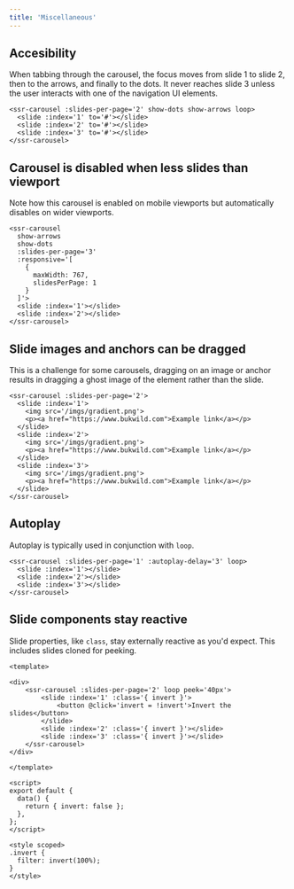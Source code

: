 ```yaml
---
title: 'Miscellaneous'
---
```


## Accesibility

When tabbing through the carousel, the focus moves from slide 1 to slide 2, then to the arrows, and finally to the dots.  It never reaches slide 3 unless the user interacts with one of the navigation UI elements.

<demos-misc-accessibility></demos-misc-accessibility>

```vue
<ssr-carousel :slides-per-page='2' show-dots show-arrows loop>
  <slide :index='1' to='#'></slide>
  <slide :index='2' to='#'></slide>
  <slide :index='3' to='#'></slide>
</ssr-carousel>
```

## Carousel is disabled when less slides than viewport

Note how this carousel is enabled on mobile viewports but automatically disables on wider viewports.

<demos-misc-disabling></demos-misc-disabling>

```vue
<ssr-carousel
  show-arrows
  show-dots
  :slides-per-page='3'
  :responsive='[
    {
      maxWidth: 767,
      slidesPerPage: 1
    }
  ]'>
  <slide :index='1'></slide>
  <slide :index='2'></slide>
</ssr-carousel>
```

## Slide images and anchors can be dragged

This is a challenge for some carousels, dragging on an image or anchor results in dragging a ghost image of the element rather than the slide.

<demos-misc-drag-children></demos-misc-drag-children>

```vue
<ssr-carousel :slides-per-page='2'>
  <slide :index='1'>
    <img src='/imgs/gradient.png'>
    <p><a href="https://www.bukwild.com">Example link</a></p>
  </slide>
  <slide :index='2'>
    <img src='/imgs/gradient.png'>
    <p><a href="https://www.bukwild.com">Example link</a></p>
  </slide>
  <slide :index='3'>
    <img src='/imgs/gradient.png'>
    <p><a href="https://www.bukwild.com">Example link</a></p>
  </slide>
</ssr-carousel>
```

## Autoplay

Autoplay is typically used in conjunction with `loop`.

<demos-misc-autoplay></demos-misc-autoplay>

```vue
<ssr-carousel :slides-per-page='1' :autoplay-delay='3' loop>
  <slide :index='1'></slide>
  <slide :index='2'></slide>
  <slide :index='3'></slide>
</ssr-carousel>
```

## Slide components stay reactive

Slide properties, like `class`, stay externally reactive as you'd expect. This includes slides cloned for peeking.

<demos-misc-reactivity></demos-misc-reactivity>

```vue
<template>

<div>
	<ssr-carousel :slides-per-page='2' loop peek='40px'>
		<slide :index='1' :class='{ invert }'>
			<button @click='invert = !invert'>Invert the slides</button>
		</slide>
		<slide :index='2' :class='{ invert }'></slide>
		<slide :index='3' :class='{ invert }'></slide>
	</ssr-carousel>
</div>

</template>

<script>
export default {
  data() {
    return { invert: false };
  },
};
</script>

<style scoped>
.invert {
  filter: invert(100%);
}
</style>

```
